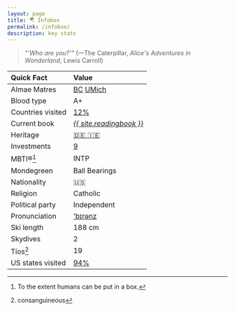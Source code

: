 ```yaml
---
layout: page
title: 🪂 Infobox
permalink: /infobox/
description: key stats
---
```

> *"'Who are you?'"* (—The Caterpillar, *Alice's Adventures in Wonderland*, Lewis Carroll)

| Quick Fact | Value |
| :---    | :---  |
| Almae Matres | <a href="https://twitter.com/BCPhilosophy" target="_blank">BC</a> <a href="https://twitter.com/MichiganRoss" target="_blank">UMich</a> |
| Blood type | A+ |
| Countries visited | <a href="/countries/">12%</a> |
| Current book | *<a href="/books/">{{ site.readingbook }}</a>*
| Heritage | <a href="/ancestry/">🇩🇪 🇮🇪</a> |
| Investments | <a href="/portfolio/">9</a> |
| MBTI®[^1] | INTP |
| Mondegreen | Ball Bearings
| Nationality | 🇺🇸 |
| Religion | Catholic |
| Political party | Independent |
| Pronunciation | <a href="/assets/audio/berens.mp3">'b&#x026A;r&#x0259;nz</a> |
| Ski length | 188 cm |
| Skydives | 2 |
| Tíos[^2] | 19 |
| US states visited | <a href="/states/">94%</a> |

[^1]: To the extent humans can be put in a box.
[^2]: consanguineous